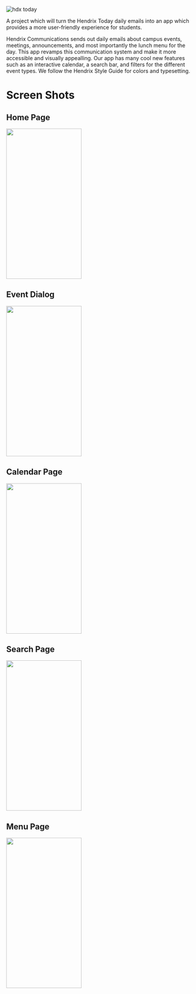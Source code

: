 ![hdx today](https://user-images.githubusercontent.com/77701303/206945364-dc98f3c6-b86c-47ca-aa05-da5fd1c754a5.png)

A project which will turn the Hendrix Today daily emails into an app which provides a more user-friendly experience for students.

Hendrix Communications sends out daily emails about campus events, meetings, announcements, and most importantly the lunch menu for the day. This app revamps this communication system and make it more accessible and visually appealling. Our app has many cool new features such as an interactive calendar, a search bar, and filters for the different event types. We follow the Hendrix Style Guide for colors and typesetting. 

# Screen Shots

## Home Page 
<img src="https://github.com/DiscoTrayStudios/hendrix-today-app/assets/1328659/b92c6c4d-69ce-402e-a5cc-f58483086de7.jpg" width="200" height="400"/>

## Event Dialog
<img src="https://github.com/DiscoTrayStudios/hendrix-today-app/assets/1328659/2c7b33e8-fb9b-4fd2-bc4c-bcfee9f8d81b.jpg" width="200" height="400"/>

## Calendar Page  
<img src="https://github.com/DiscoTrayStudios/hendrix-today-app/assets/1328659/1390edd8-8d56-4b0f-a708-04d1882f64f8.jpg" width="200" height="400"/>

## Search Page 
<img src="https://github.com/DiscoTrayStudios/hendrix-today-app/assets/1328659/f4734c9b-c8e0-4399-8e18-6a9141cd6a31.jpg" width="200" height="400"/>

## Menu Page
<img src="https://user-images.githubusercontent.com/77701303/206943192-73326c9d-5efd-487b-bf9e-ce7fc94821ee.jpg" width="200" height="400"/>






